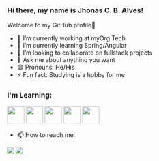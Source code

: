 ### Hi there, my name is Jhonas C. B. Alves! 
Welcome to my GitHub profile👋

- 🔭 I’m currently working at myOrg Tech
- 🌱 I’m currently learning Spring/Angular
- 👯 I’m looking to collaborate on fullstack projects
- 💬 Ask me about anything you want
- 😄 Pronouns: He/His
- ⚡ Fun fact: Studying is a hobby for me

### I'm Learning: 
<img src="https://cdn.jsdelivr.net/gh/devicons/devicon/icons/typescript/typescript-plain.svg" width="40" height="40" />   <img src="https://cdn.jsdelivr.net/gh/devicons/devicon/icons/angularjs/angularjs-plain.svg" width="40" height="40" />   <img src="https://cdn.jsdelivr.net/gh/devicons/devicon/icons/spring/spring-original-wordmark.svg" width="40" height="40" />   <img src="https://cdn.jsdelivr.net/gh/devicons/devicon/icons/react/react-original-wordmark.svg" width="40" height="40" />   <img src="https://cdn.jsdelivr.net/gh/devicons/devicon/icons/postgresql/postgresql-original-wordmark.svg" width="40" height="40" />
         

- 📫 How to reach me:

<div>
<a href = "mailto:jhonascbarbosa@gmail.com"><img src="https://img.shields.io/badge/Gmail-D14836?style=for-the-badge&logo=gmail&logoColor=white" target="_blank"></a>
<a href="https://www.linkedin.com/in/jhonas-colares-barbosa-alves-7b3bab66/" target="_blank"><img src="https://img.shields.io/badge/-LinkedIn-%230077B5?style=for-the-badge&logo=linkedin&logoColor=white" target="_blank"></a>   
</div>
